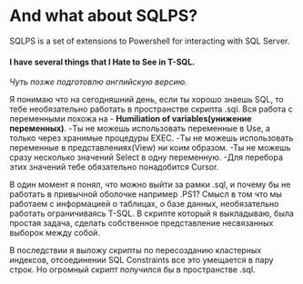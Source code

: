 # And what about SQLPS?
SQLPS is a set of extensions to Powershell for interacting with SQL Server.
#### I have several things that I Hate to See in T-SQL.
*Чуть позже подготовлю английскую версию.*

Я понимаю что на сегодняшний день, если ты хорошо знаешь SQL, то тебе необязательно работать в пространстве скрипта .sql.
Вся работа с переменными похожа на - **Humiliation of variables(унижение переменных)**.
-Ты не можешь использовать переменные в Use, а только через хранимые процедуры EXEC.
-Ты не можешь использовать переменные в представлениях(View) ни коим образом.
-Ты не можешь сразу несколько значений Select в одну переменную.
-Для перебора этих значений тебе обязательно понадобится Cursor.

В один момент я понял, что можно выйти за рамки .sql, и почему бы не работать в привычной оболочке например .PS1?
Смысл в том что мы работаем с информацией о таблицах, о базе данных, необязательно работать ограничиваясь T-SQL.
В скрипте который я выкладываю, была простая задача, сделать собственное представление несвязанных выборок между собой.

В последствии я выложу скрипты по пересозданию кластерных индексов, отсоединении SQL Constraints все это умещается в пару строк.
Но огромный скрипт получился бы в пространстве .sql.
